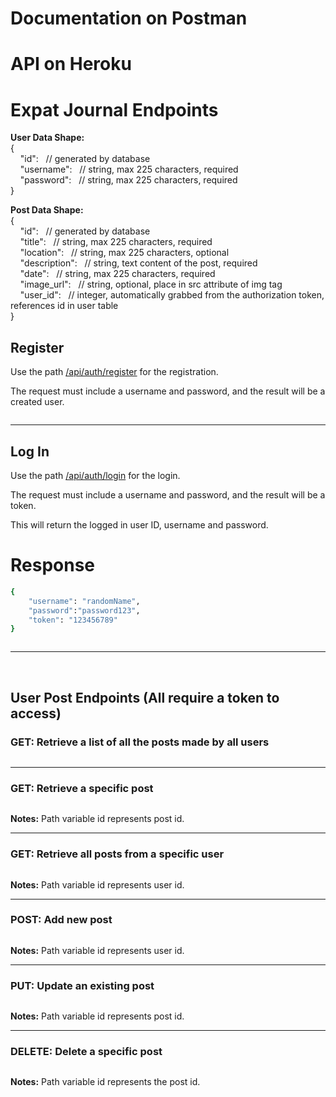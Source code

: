 # Documentation on Postman


# API on Heroku


# Expat Journal Endpoints

**User Data Shape:** <br>
{ <br>
&nbsp;&nbsp;&nbsp;&nbsp;"id": &nbsp;&nbsp;// generated by database<br>
&nbsp;&nbsp;&nbsp;&nbsp;"username": &nbsp;&nbsp;// string, max 225 characters, required<br>
&nbsp;&nbsp;&nbsp;&nbsp;"password": &nbsp;&nbsp;// string, max 225 characters, required<br>
}

**Post Data Shape:** <br>
{ <br>
&nbsp;&nbsp;&nbsp;&nbsp;"id": &nbsp;&nbsp;// generated by database<br>
&nbsp;&nbsp;&nbsp;&nbsp;"title": &nbsp;&nbsp;// string, max 225 characters, required<br>
&nbsp;&nbsp;&nbsp;&nbsp;"location": &nbsp;&nbsp;// string, max 225 characters, optional<br>
&nbsp;&nbsp;&nbsp;&nbsp;"description": &nbsp;&nbsp;// string, text content of the post, required<br>
&nbsp;&nbsp;&nbsp;&nbsp;"date": &nbsp;&nbsp;// string, max 225 characters, required<br>
&nbsp;&nbsp;&nbsp;&nbsp;"image_url": &nbsp;&nbsp;// string, optional, place in src attribute of img tag<br>
&nbsp;&nbsp;&nbsp;&nbsp;"user_id": &nbsp;&nbsp;// integer, automatically grabbed from the authorization token, references id in user table<br>
}

## Register

Use the path [/api/auth/register](https://) for the registration.

The request must include a username and password, and the result will be a created user.

```bash

```
***

## Log In

Use the path [/api/auth/login](https://) for the login.

The request must include a username and password, and the result will be a token.

This will return the logged in user ID, username and password.
# Response
```bash
{
    "username": "randomName",
    "password":"password123",
    "token": "123456789"
}
```

```bash

```
***
<br>

## User Post Endpoints (All require a token to access)

### GET: Retrieve a list of all the posts made by all users
```bash

```
***

### GET: Retrieve a specific post 
```bash

```
**Notes:** Path variable id represents post id. 
***

### GET: Retrieve all posts from a specific user
```bash

```
**Notes:** Path variable id represents user id. 
***

### POST: Add new post
```bash

```
**Notes:** Path variable id represents user id. 
***

### PUT: Update an existing post
```bash

```
**Notes:** Path variable id represents post id. 
***

### DELETE: Delete a specific post
```bash

```
**Notes:** Path variable id represents the post id.<br>